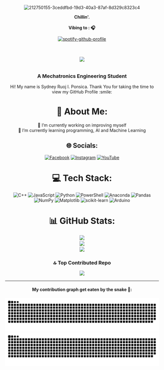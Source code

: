 <div align="center" width="50">


![212750155-3ceddfbd-19d3-40a3-87af-8d329c8323c4](https://github.com/seednee-ruoj/seednee-ruoj/assets/157590037/59f787e8-3f8e-4e47-ab2d-9ab2051837a2)

  
<p><strong> Chillin'.
<br><br> Vibing to : 🎧  </strong></p>

[![spotify-github-profile](https://spotify-github-profile.kittinanx.com/api/view?uid=313bhcocek6z4mr7pzxgt22ao6fq&cover_image=true&theme=novatorem&show_offline=false&background_color=ffc0cb&interchange=false&bar_color=de3163&bar_color_cover=false)](https://github.com/kittinan/spotify-github-profile) 

<h1 align="center">
    <img src="https://readme-typing-svg.herokuapp.com/?font=Righteous&size=35&center=true&vCenter=true&width=500&height=70&duration=4000&lines=Hi+There!+👋;+I'm+Sydney+Ruoj+I.+Ponsica!;" />
</h1>

## 
<h3 align="center">A Mechatronics Engineering Student</h3>
</p>

<div size='20px'> Hi! My name is Sydney Ruoj I. Ponsica. Thank You for taking the time to view my GitHub Profile :smile: 
</div>


# 💫 About Me:
🔭 I’m currently working on improving myself <br>🌱 I’m currently learning programming, AI and Machine Learning


## 🌐 Socials:
[![Facebook](https://img.shields.io/badge/Facebook-%231877F2.svg?logo=Facebook&logoColor=white)](https://facebook.com/sydneyruoj) [![Instagram](https://img.shields.io/badge/Instagram-%23E4405F.svg?logo=Instagram&logoColor=white)](https://instagram.com/sydneyruoj) [![YouTube](https://img.shields.io/badge/YouTube-%23FF0000.svg?logo=YouTube&logoColor=white)](https://youtube.com/@SYDNEYRUOJ) 

# 💻 Tech Stack:
![C++](https://img.shields.io/badge/c++-%2300599C.svg?style=flat&logo=c%2B%2B&logoColor=white) ![JavaScript](https://img.shields.io/badge/javascript-%23323330.svg?style=flat&logo=javascript&logoColor=%23F7DF1E) ![Python](https://img.shields.io/badge/python-3670A0?style=flat&logo=python&logoColor=ffdd54) ![PowerShell](https://img.shields.io/badge/PowerShell-%235391FE.svg?style=flat&logo=powershell&logoColor=white) ![Anaconda](https://img.shields.io/badge/Anaconda-%2344A833.svg?style=flat&logo=anaconda&logoColor=white) ![Pandas](https://img.shields.io/badge/pandas-%23150458.svg?style=flat&logo=pandas&logoColor=white) ![NumPy](https://img.shields.io/badge/numpy-%23013243.svg?style=flat&logo=numpy&logoColor=white) ![Matplotlib](https://img.shields.io/badge/Matplotlib-%23ffffff.svg?style=flat&logo=Matplotlib&logoColor=black) ![scikit-learn](https://img.shields.io/badge/scikit--learn-%23F7931E.svg?style=flat&logo=scikit-learn&logoColor=white) ![Arduino](https://img.shields.io/badge/-Arduino-00979D?style=flat&logo=Arduino&logoColor=white)
# 📊 GitHub Stats:
![](https://github-readme-stats.vercel.app/api?username=sydneyruoj&theme=rose&hide_border=false&include_all_commits=false&count_private=false)<br/>
![](https://github-readme-streak-stats.herokuapp.com/?user=sydneyruoj&theme=rose&hide_border=false)<br/>
![](https://github-readme-stats.vercel.app/api/top-langs/?username=sydneyruoj&theme=rose&hide_border=false&include_all_commits=false&count_private=false&layout=compact)

### 🔝 Top Contributed Repo
![](https://github-contributor-stats.vercel.app/api?username=sydneyruoj&limit=5&theme=rose&combine_all_yearly_contributions=true)

---
#### My contribution graph get eaten by the snake 🐍:
<!--END_SECTION:data-section-->
![github contribution grid snake animation](https://raw.githubusercontent.com/seednee-ruoj/seednee-ruoj/output/github-contribution-grid-snake-dark.svg#gh-dark-mode-only)![github contribution grid snake animation](https://raw.githubusercontent.com/seednee-ruoj/seednee-ruoj/output/github-contribution-grid-snake.svg#gh-light-mode-only)
